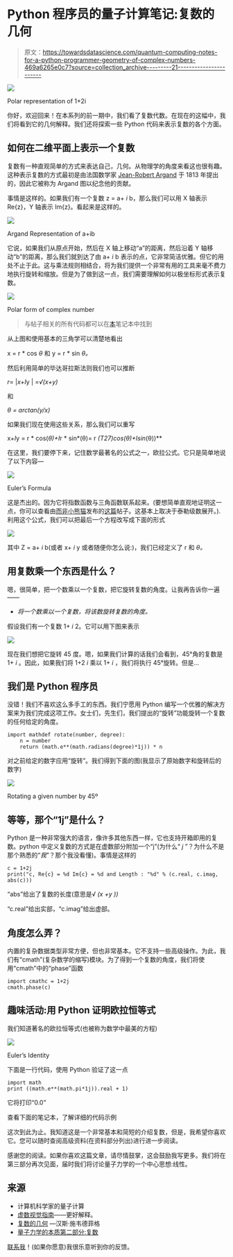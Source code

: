# Python 程序员的量子计算笔记:复数的几何

> 原文：<https://towardsdatascience.com/quantum-computing-notes-for-a-python-programmer-geometry-of-complex-numbers-469a6265e0c7?source=collection_archive---------21----------------------->

![](img/2194114e5a2d4fe81c691ab08313efad.png)

Polar representation of 1+2i

你好，欢迎回来！在本系列的前一期中，我们看了复数代数。在现在的这幅中，我们将看到它的几何解释。我们还将探索一些 Python 代码来表示复数的各个方面。

## 如何在二维平面上表示一个复数

复数有一种直观简单的方式来表达自己，几何。从物理学的角度来看这也很有趣。这种表示复数的方式最初是由法国数学家 [Jean-Robert Argand](https://en.wikipedia.org/wiki/Jean-Robert_Argand) 于 1813 年提出的，因此它被称为 Argand 图以纪念他的贡献。

事情是这样的。如果我们有一个复数 z = a+ *i* b，那么我们可以用 X 轴表示 Re{z}，Y 轴表示 Im{z}。看起来是这样的。

![](img/36fb0d765ae62a4b6830b4d6c4ee3432.png)

Argand Representation of a+ib

它说，如果我们从原点开始，然后在 X 轴上移动“a”的距离，然后沿着 Y 轴移动“b”的距离，那么我们就到达了由 a+ *i* b 表示的点，它非常简洁优雅。但它的用处不止于此。这与乘法规则相结合，将为我们提供一个非常有用的工具来毫不费力地执行旋转和缩放。但是为了做到这一点，我们需要理解如何以极坐标形式表示复数。

![](img/f665ea46c84b953dc0e2dc1cee90e8b5.png)

Polar form of complex number

> 与帖子相关的所有代码都可以在[本](https://gist.github.com/rcshubhadeep/919801ada2983e9c93db30f8eb8ed2c5)笔记本中找到

从上图和使用基本的三角学可以清楚地看出

x = r * cos *θ* 和 y = r * sin *θ。*

然后利用简单的毕达哥拉斯法则我们也可以推断

*r*= |*x+I*y | =*√(x+y)*

和

*θ = arctan(y/x)*

如果我们现在使用这些关系，那么我们可以重写

x+*I*y = r * cos(*θ)+I*r * sin*(θ)= r *(T27)cos(*θ)+I*sin*(θ))**

在这里，我们要停下来，记住数学最著名的公式之一，欧拉公式。它只是简单地说了以下内容—

![](img/bbc62eb3c8988abc6e5360fe5afa19c5.png)

Euler’s Formula

这是杰出的。因为它将指数函数与三角函数联系起来。(要想简单直观地证明这一点，你可以查看由[而非小熊猫](https://medium.com/@notaredpanda)发布的[这篇](https://medium.com/@notaredpanda/the-essence-of-quantum-mechanics-part-2-complex-numbers-1b051478fc2d)帖子。这基本上取决于泰勒级数展开。).利用这个公式，我们可以把最后一个方程改写成下面的形式

![](img/279620d6c44adc1ee1a06bab9e833835.png)

其中 Z = a+ *i* b(或者 x+ *i* y 或者随便你怎么说:)，我们已经定义了 r 和 *θ。*

## 用复数乘一个东西是什么？

嗯，很简单，把一个数乘以一个复数，把它旋转复数的角度。让我再告诉你一遍——

*   *将一个数乘以一个复数，将该数旋转复数的角度。*

假设我们有一个复数 1+ *i* 2。它可以用下图来表示

![](img/2194114e5a2d4fe81c691ab08313efad.png)

现在我们想把它旋转 45 度。嗯，如果我们计算的话我们会看到，45°角的复数是 1+ *i* 。因此，如果我们将 1+2 *i* 乘以 1+ *i* ，我们将执行 45°旋转。但是…

## 我们是 Python 程序员

没错！我们不喜欢这么多手工的东西。我们宁愿用 Python 编写一个优雅的解决方案来为我们完成这项工作。女士们，先生们，我们提出的“旋转”功能旋转一个复数的任何给定的角度。

```
import mathdef rotate(number, degree):
    n = number
    return (math.e**(math.radians(degree)*1j)) * n
```

对之前给定的数字应用“旋转”。我们得到下面的图(我显示了原始数字和旋转后的数字)

![](img/d762e57b4919b3ba6f09aa532e1e7b73.png)

Rotating a given number by 45º

## 等等，那个“1j”是什么？

Python 是一种非常强大的语言，像许多其他东西一样，它也支持开箱即用的复数。python 中定义复数的方式是在虚数部分附加一个“j”(为什么“ *j* ”？为什么不是那个熟悉的“*我*”？那个我没看懂)。事情是这样的

```
c = 1+2j
print("c, Re{c} = %d Im{c} = %d and Length : "%d" % (c.real, c.imag, abs(c)))
```

“abs”给出了复数的长度(意思是√ *(x +y ))*

“c.real”给出实部，“c.imag”给出虚部。

## 角度怎么弄？

内置的复杂数据类型非常方便，但也非常基本。它不支持一些高级操作。为此，我们有“cmath”(复杂数学的缩写)模块。为了得到一个复数的角度，我们将使用“cmath”中的“phase”函数

```
import cmathc = 1+2j
cmath.phase(c)
```

## 趣味活动:用 Python 证明欧拉恒等式

我们知道著名的欧拉恒等式(也被称为数学中最美的方程)

![](img/3512bb560589497a53acf34115f8e599.png)

Euler’s Identity

下面是一行代码，使用 Python 验证了这一点

```
import math
print ((math.e**(math.pi*1j)).real + 1)
```

它将打印“0.0”

查看下面的笔记本，了解详细的代码示例

这次到此为止。我知道这是一个非常基本和简短的介绍复数，但是，我希望你喜欢它。您可以随时查阅高级资料(在资料部分列出)进行进一步阅读。

感谢您的阅读。如果你喜欢这篇文章，请尽情鼓掌，这会鼓励我写更多。我们将在第三部分再次见面，届时我们将讨论量子力学的一个中心思想:线性。

## 来源

*   计算机科学家的量子计算
*   [虚数视觉指南](https://betterexplained.com/articles/a-visual-intuitive-guide-to-imaginary-numbers/)——更好解释。
*   [复数的几何](https://www.amazon.com/Geometry-Complex-Numbers-Dover-Mathematics/dp/0486638308) —汉斯·施韦德菲格
*   [量子力学的本质第二部分:复数](https://medium.com/@notaredpanda/the-essence-of-quantum-mechanics-part-2-complex-numbers-1b051478fc2d)

[联系我](https://www.linkedin.com/in/shubhadeep-roychowdhury/)！(如果你愿意)我很乐意听到你的反馈。